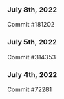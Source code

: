 ### July 8th, 2022

Commit #181202

### July 5th, 2022

Commit #314353


### July 4th, 2022

Commit #72281
